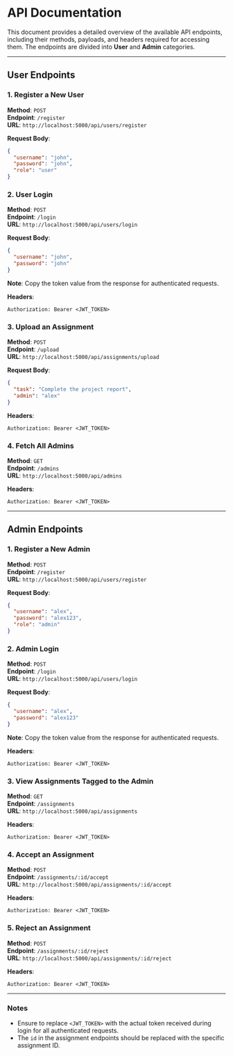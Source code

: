 # API Documentation

This document provides a detailed overview of the available API endpoints, including their methods, payloads, and headers required for accessing them. The endpoints are divided into **User** and **Admin** categories.

---

## User Endpoints

### 1. Register a New User

**Method**: `POST`  
**Endpoint**: `/register`  
**URL**: `http://localhost:5000/api/users/register`

**Request Body**:

```json
{
  "username": "john",
  "password": "john",
  "role": "user"
}
```

### 2. User Login

**Method**: `POST`  
**Endpoint**: `/login`  
**URL**: `http://localhost:5000/api/users/login`

**Request Body**:

```json
{
  "username": "john",
  "password": "john"
}
```

**Note**: Copy the token value from the response for authenticated requests.

**Headers**:

```
Authorization: Bearer <JWT_TOKEN>
```

### 3. Upload an Assignment

**Method**: `POST`  
**Endpoint**: `/upload`  
**URL**: `http://localhost:5000/api/assignments/upload`

**Request Body**:

```json
{
  "task": "Complete the project report",
  "admin": "alex"
}
```

**Headers**:

```
Authorization: Bearer <JWT_TOKEN>
```

### 4. Fetch All Admins

**Method**: `GET`  
**Endpoint**: `/admins`  
**URL**: `http://localhost:5000/api/admins`

**Headers**:

```
Authorization: Bearer <JWT_TOKEN>
```

---

## Admin Endpoints

### 1. Register a New Admin

**Method**: `POST`  
**Endpoint**: `/register`  
**URL**: `http://localhost:5000/api/users/register`

**Request Body**:

```json
{
  "username": "alex",
  "password": "alex123",
  "role": "admin"
}
```

### 2. Admin Login

**Method**: `POST`  
**Endpoint**: `/login`  
**URL**: `http://localhost:5000/api/users/login`

**Request Body**:

```json
{
  "username": "alex",
  "password": "alex123"
}
```

**Note**: Copy the token value from the response for authenticated requests.

**Headers**:

```
Authorization: Bearer <JWT_TOKEN>
```

### 3. View Assignments Tagged to the Admin

**Method**: `GET`  
**Endpoint**: `/assignments`  
**URL**: `http://localhost:5000/api/assignments`

**Headers**:

```
Authorization: Bearer <JWT_TOKEN>
```

### 4. Accept an Assignment

**Method**: `POST`  
**Endpoint**: `/assignments/:id/accept`  
**URL**: `http://localhost:5000/api/assignments/:id/accept`

**Headers**:

```
Authorization: Bearer <JWT_TOKEN>
```

### 5. Reject an Assignment

**Method**: `POST`  
**Endpoint**: `/assignments/:id/reject`  
**URL**: `http://localhost:5000/api/assignments/:id/reject`

**Headers**:

```
Authorization: Bearer <JWT_TOKEN>
```

---

### Notes

- Ensure to replace `<JWT_TOKEN>` with the actual token received during login for all authenticated requests.
- The `id` in the assignment endpoints should be replaced with the specific assignment ID.
